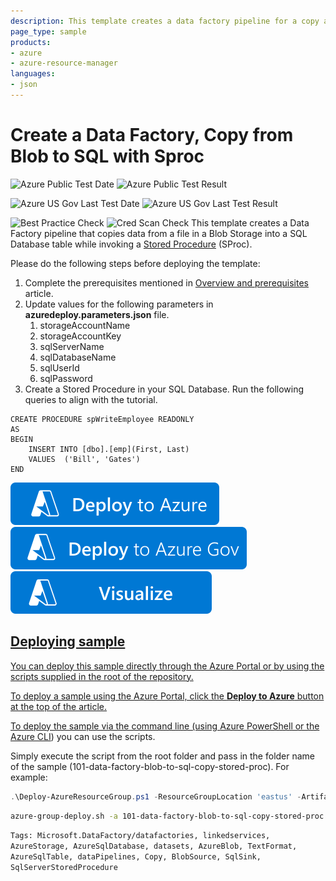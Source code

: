 ```yaml
---
description: This template creates a data factory pipeline for a copy activity from Azure Blob into an Azure SQL Database while invoking a stored procedure
page_type: sample
products:
- azure
- azure-resource-manager
languages:
- json
---
```

# Create a Data Factory, Copy from Blob to SQL with Sproc

![Azure Public Test Date](https://azurequickstartsservice.blob.core.windows.net/badges/quickstarts/microsoft.datafactory/data-factory-blob-to-sql-copy-stored-proc/PublicLastTestDate.svg)
![Azure Public Test Result](https://azurequickstartsservice.blob.core.windows.net/badges/quickstarts/microsoft.datafactory/data-factory-blob-to-sql-copy-stored-proc/PublicDeployment.svg)

![Azure US Gov Last Test Date](https://azurequickstartsservice.blob.core.windows.net/badges/quickstarts/microsoft.datafactory/data-factory-blob-to-sql-copy-stored-proc/FairfaxLastTestDate.svg)
![Azure US Gov Last Test Result](https://azurequickstartsservice.blob.core.windows.net/badges/quickstarts/microsoft.datafactory/data-factory-blob-to-sql-copy-stored-proc/FairfaxDeployment.svg)

![Best Practice Check](https://azurequickstartsservice.blob.core.windows.net/badges/quickstarts/microsoft.datafactory/data-factory-blob-to-sql-copy-stored-proc/BestPracticeResult.svg)
![Cred Scan Check](https://azurequickstartsservice.blob.core.windows.net/badges/quickstarts/microsoft.datafactory/data-factory-blob-to-sql-copy-stored-proc/CredScanResult.svg)
This template creates a Data Factory pipeline that copies data from a file in a Blob Storage into a SQL Database table while invoking a [Stored Procedure](https://azure.microsoft.com/documentation/articles/data-factory-stored-proc-activity/) (SProc).

Please do the following steps before deploying the template:

1. Complete the prerequisites mentioned in [Overview and prerequisites](https://azure.microsoft.com/documentation/articles/data-factory-copy-data-from-azure-blob-storage-to-sql-database/) article.
2. Update values for the following parameters in **azuredeploy.parameters.json** file.
	1. storageAccountName
	2. storageAccountKey
	3. sqlServerName
	4. sqlDatabaseName
	5. sqlUserId
	6. sqlPassword
3. Create a Stored Procedure in your SQL Database. Run the following queries to align with the tutorial.

```
CREATE PROCEDURE spWriteEmployee READONLY
AS
BEGIN
	INSERT INTO [dbo].[emp](First, Last)
	VALUES  ('Bill', 'Gates')
END
```

[![Deploy To Azure](https://raw.githubusercontent.com/Azure/azure-quickstart-templates/master/1-CONTRIBUTION-GUIDE/images/deploytoazure.svg?sanitize=true)](https://portal.azure.com/#create/Microsoft.Template/uri/https%3A%2F%2Fraw.githubusercontent.com%2FAzure%2Fazure-quickstart-templates%2Fmaster%2Fquickstarts%2Fmicrosoft.datafactory%2Fdata-factory-blob-to-sql-copy-stored-proc%2Fazuredeploy.json)
[![Deploy To Azure US Gov](https://raw.githubusercontent.com/Azure/azure-quickstart-templates/master/1-CONTRIBUTION-GUIDE/images/deploytoazuregov.svg?sanitize=true)](https://portal.azure.us/#create/Microsoft.Template/uri/https%3A%2F%2Fraw.githubusercontent.com%2FAzure%2Fazure-quickstart-templates%2Fmaster%2Fquickstarts%2Fmicrosoft.datafactory%2Fdata-factory-blob-to-sql-copy-stored-proc%2Fazuredeploy.json)
[![Visualize](https://raw.githubusercontent.com/Azure/azure-quickstart-templates/master/1-CONTRIBUTION-GUIDE/images/visualizebutton.svg?sanitize=true)](http://armviz.io/#/?load=https%3A%2F%2Fraw.githubusercontent.com%2FAzure%2Fazure-quickstart-templates%2Fmaster%2Fquickstarts%2Fmicrosoft.datafactory%2Fdata-factory-blob-to-sql-copy-stored-proc%2Fazuredeploy.json)

<a href="http://armviz.io/#/?load=https%3A%2F%2Fraw.githubusercontent.com%2FAzure%2Fazure-quickstart-templates%2Fmaster%2F101-data-factory-blob-to-sql-stored-proc%2Fazuredeploy.json" target="_blank">

## Deploying sample
You can deploy this sample directly through the Azure Portal or by using the scripts supplied in the root of the repository.

To deploy a sample using the Azure Portal, click the **Deploy to Azure** button at the top of the article.

To deploy the sample via the command line (using [Azure PowerShell or the Azure CLI](https://azure.microsoft.com/downloads/)) you can use the scripts.

Simply execute the script from the root folder and pass in the folder name of the sample (101-data-factory-blob-to-sql-copy-stored-proc). For example:

```PowerShell
.\Deploy-AzureResourceGroup.ps1 -ResourceGroupLocation 'eastus' -ArtifactStagingDirectory 101-data-factory-blob-to-sql-copy-stored-proc
```
```bash
azure-group-deploy.sh -a 101-data-factory-blob-to-sql-copy-stored-proc -l eastus
```

`Tags: Microsoft.DataFactory/datafactories, linkedservices, AzureStorage, AzureSqlDatabase, datasets, AzureBlob, TextFormat, AzureSqlTable, dataPipelines, Copy, BlobSource, SqlSink, SqlServerStoredProcedure`
